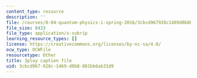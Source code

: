 ```yaml
---
content_type: resource
description: ''
file: /courses/8-04-quantum-physics-i-spring-2016/3cbcd967928c1469d0b8081bb6ab31d9_bX-k26w-tsU.srt
file_size: 8433
file_type: application/x-subrip
learning_resource_types: []
license: https://creativecommons.org/licenses/by-nc-sa/4.0/
ocw_type: OCWFile
resourcetype: Other
title: 3play caption file
uid: 3cbcd967-928c-1469-d0b8-081bb6ab31d9
---
```

